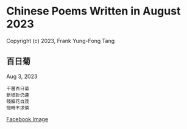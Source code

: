 # Chinese Poems Written in August 2023
Copyright (c) 2023, Frank Yung-Fong Tang

## 百日菊
Aug 3, 2023 
```
千層百日菊
斷枝折仍連
殘軀花自茂
惜時不求憐
```

[Facebook Image](https://www.facebook.com/judy.y.huang/posts/pfbid02adAAk3KSvHSWjaigzQQ9gaWNeL8vL8F1DDFgvcY5ypquLutSCATkAvvMdn9cyMC8l)
